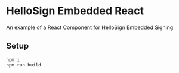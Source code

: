 # HelloSign Embedded React

An example of a React Component for HelloSign Embedded Signing

## Setup

```
npm i
npm run build
```